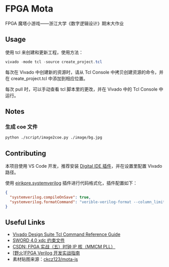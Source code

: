 # FPGA Mota

FPGA 魔塔小游戏——浙江大学《数字逻辑设计》期末大作业

## Usage

使用 tcl 来创建和更新工程，使用方法：

```powershell
vivado -mode tcl -source create_project.tcl
```

每次在 Vivado 中创建新的资源时，请从 Tcl Console 中拷贝创建资源的命令，并在 create_project.tcl 中添加到相应位置。

每次 pull 时，可以手动查看 tcl 脚本里的更改，并在 Vivado 中的 Tcl Console 中运行。

## Notes

### 生成 coe 文件

```bash
python ./script/image2coe.py ./image/bg.jpg
```

## Contributing

本项目使用 VS Code 开发，推荐安装 [Digital IDE 插件](https://sterben.nitcloud.cn/zh/)，并在设置里配置 Vivado 路径。

使用 [eirikpre.systemverilog](https://marketplace.visualstudio.com/items?itemName=eirikpre.systemverilog) 插件进行代码格式化，插件配置如下：

```json
{
  "systemverilog.compileOnSave": true,
  "systemverilog.formatCommand": "verible-verilog-format --column_limit 200 --indentation_spaces 3 --wrap_spaces 3 --formal_parameters_indentation indent --named_parameter_indentation indent --named_port_indentation indent --port_declarations_indentation indent"
}
```

## Useful Links

- [Vivado Design Suite Tcl Command Reference Guide](https://docs.amd.com/r/en-US/ug835-vivado-tcl-commands)
- [SWORD 4.0 xdc 约束文件](http://www.sword.org.cn/sites/default/files/SWORD4.xdc)
- [CSDN: FPGA 实战（五）时钟 IP 核（MMCM PLL）](https://blog.csdn.net/weixin_51944426/article/details/120225274)
- [[野火]FPGA Verilog 开发实战指南](https://doc.embedfire.com/fpga/altera/ep4ce10_pro/zh/latest)
- 素材贴图来源：[ckcz123/mota-js](https://github.com/ckcz123/mota-js/tree/master/project)
